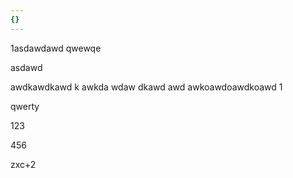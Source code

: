 ```yaml
---
{}
---
```


1asdawdawd qwewqe

asdawd

awdkawdkawd k awkda wdaw dkawd awd awkoawdoawdkoawd 1

qwerty

123

456

zxc+2
